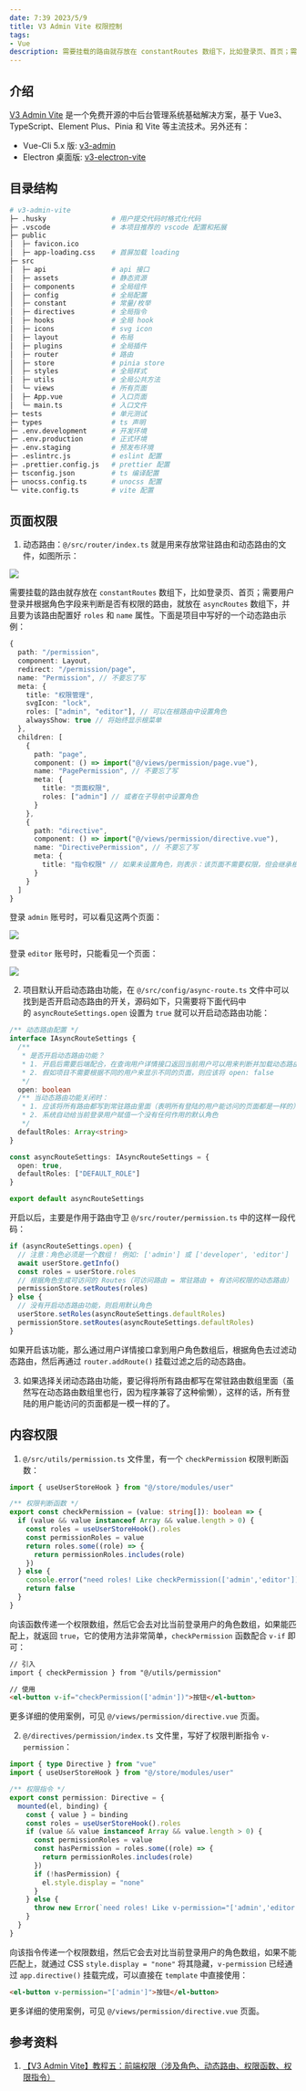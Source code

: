 ```yaml
---
date: 7:39 2023/5/9
title: V3 Admin Vite 权限控制
tags:
- Vue
description: 需要挂载的路由就存放在 constantRoutes 数组下，比如登录页、首页；需要用户登录并根据角色字段来判断是否有权限的动态路由，就放在 asyncRoutes 数组下，并且要为该路由配置好 roles 和 name 属性。
---
```

## 介绍
[V3 Admin Vite](https://github.com/un-pany/v3-admin-vite) 是一个免费开源的中后台管理系统基础解决方案，基于 Vue3、TypeScript、Element Plus、Pinia 和 Vite 等主流技术。另外还有：
- Vue-Cli 5.x 版: [v3-admin](https://github.com/un-pany/v3-admin)
- Electron 桌面版: [v3-electron-vite](https://github.com/un-pany/v3-electron-vite)

## 目录结构
```sh
# v3-admin-vite
├─ .husky                # 用户提交代码时格式化代码
├─ .vscode               # 本项目推荐的 vscode 配置和拓展
├─ public
│  ├─ favicon.ico
│  ├─ app-loading.css    # 首屏加载 loading
├─ src
│  ├─ api                # api 接口
│  ├─ assets             # 静态资源
│  ├─ components         # 全局组件
│  ├─ config             # 全局配置
│  ├─ constant           # 常量/枚举
│  ├─ directives         # 全局指令
│  ├─ hooks              # 全局 hook
│  ├─ icons              # svg icon
│  ├─ layout             # 布局
│  ├─ plugins            # 全局插件
│  ├─ router             # 路由
│  ├─ store              # pinia store
│  ├─ styles             # 全局样式
│  ├─ utils              # 全局公共方法
│  └─ views              # 所有页面
│  ├─ App.vue            # 入口页面
│  └─ main.ts            # 入口文件
├─ tests                 # 单元测试
├─ types                 # ts 声明
├─ .env.development      # 开发环境
├─ .env.production       # 正式环境
├─ .env.staging          # 预发布环境
├─ .eslintrc.js          # eslint 配置
├─ .prettier.config.js   # prettier 配置
├─ tsconfig.json         # ts 编译配置
├─ unocss.config.ts      # unocss 配置
└─ vite.config.ts        # vite 配置
```

## 页面权限
1. 动态路由：`@/src/router/index.ts` 就是用来存放常驻路由和动态路由的文件，如图所示：

![](https://p3-juejin.byteimg.com/tos-cn-i-k3u1fbpfcp/708d49a7f7294ee1babb74bdd640cfa5~tplv-k3u1fbpfcp-zoom-in-crop-mark:1512:0:0:0.awebp?)

需要挂载的路由就存放在 `constantRoutes` 数组下，比如登录页、首页；需要用户登录并根据角色字段来判断是否有权限的路由，就放在 `asyncRoutes` 数组下，并且要为该路由配置好 `roles` 和 `name` 属性。下面是项目中写好的一个动态路由示例：
```ts
{
  path: "/permission",
  component: Layout,
  redirect: "/permission/page",
  name: "Permission", // 不要忘了写
  meta: {
    title: "权限管理",
    svgIcon: "lock",
    roles: ["admin", "editor"], // 可以在根路由中设置角色
    alwaysShow: true // 将始终显示根菜单
  },
  children: [
    {
      path: "page",
      component: () => import("@/views/permission/page.vue"),
      name: "PagePermission", // 不要忘了写
      meta: {
        title: "页面权限",
        roles: ["admin"] // 或者在子导航中设置角色
      }
    },
    {
      path: "directive",
      component: () => import("@/views/permission/directive.vue"),
      name: "DirectivePermission", // 不要忘了写
      meta: {
        title: "指令权限" // 如果未设置角色，则表示：该页面不需要权限，但会继承根路由的角色
      }
    }
  ]
}
```
登录 `admin` 账号时，可以看见这两个页面：

![](https://p9-juejin.byteimg.com/tos-cn-i-k3u1fbpfcp/2869f2c542b7430bb98d23b3a3da8464~tplv-k3u1fbpfcp-zoom-in-crop-mark:1512:0:0:0.awebp?)

登录 `editor` 账号时，只能看见一个页面：

![](https://p9-juejin.byteimg.com/tos-cn-i-k3u1fbpfcp/9ebca4a5f48a42b6a49d585ec36a1bb2~tplv-k3u1fbpfcp-zoom-in-crop-mark:1512:0:0:0.awebp?)

2. 项目默认开启动态路由功能，在 `@/src/config/async-route.ts` 文件中可以找到是否开启动态路由的开关，源码如下，只需要将下面代码中的 `asyncRouteSettings.open` 设置为 `true` 就可以开启动态路由功能：
```ts
/** 动态路由配置 */
interface IAsyncRouteSettings {
  /**
   * 是否开启动态路由功能？
   * 1. 开启后需要后端配合，在查询用户详情接口返回当前用户可以用来判断并加载动态路由的字段（该项目用的是角色 roles 字段）
   * 2. 假如项目不需要根据不同的用户来显示不同的页面，则应该将 open: false
   */
  open: boolean
  /** 当动态路由功能关闭时：
   * 1. 应该将所有路由都写到常驻路由里面（表明所有登陆的用户能访问的页面都是一样的）
   * 2. 系统自动给当前登录用户赋值一个没有任何作用的默认角色
   */
  defaultRoles: Array<string>
}

const asyncRouteSettings: IAsyncRouteSettings = {
  open: true,
  defaultRoles: ["DEFAULT_ROLE"]
}

export default asyncRouteSettings
```
开启以后，主要是作用于路由守卫 `@/src/router/permission.ts` 中的这样一段代码：
```ts
if (asyncRouteSettings.open) {
  // 注意：角色必须是一个数组！ 例如: ['admin'] 或 ['developer', 'editor']
  await userStore.getInfo()
  const roles = userStore.roles
  // 根据角色生成可访问的 Routes（可访问路由 = 常驻路由 + 有访问权限的动态路由）
  permissionStore.setRoutes(roles)
} else {
  // 没有开启动态路由功能，则启用默认角色
  userStore.setRoles(asyncRouteSettings.defaultRoles)
  permissionStore.setRoutes(asyncRouteSettings.defaultRoles)
}
```
如果开启该功能，那么通过用户详情接口拿到用户角色数组后，根据角色去过滤动态路由，然后再通过 `router.addRoute()` 挂载过滤之后的动态路由。

3. 如果选择关闭动态路由功能，要记得将所有路由都写在常驻路由数组里面（虽然写在动态路由数组里也行，因为程序兼容了这种偷懒），这样的话，所有登陆的用户能访问的页面都是一模一样的了。

## 内容权限
1. `@/src/utils/permission.ts` 文件里，有一个 `checkPermission` 权限判断函数：
```ts
import { useUserStoreHook } from "@/store/modules/user"

/** 权限判断函数 */
export const checkPermission = (value: string[]): boolean => {
  if (value && value instanceof Array && value.length > 0) {
    const roles = useUserStoreHook().roles
    const permissionRoles = value
    return roles.some((role) => {
      return permissionRoles.includes(role)
    })
  } else {
    console.error("need roles! Like checkPermission(['admin','editor'])")
    return false
  }
}
```
向该函数传递一个权限数组，然后它会去对比当前登录用户的角色数组，如果能匹配上，就返回 `true`，它的使用方法非常简单，`checkPermission` 函数配合 `v-if` 即可：
```html
// 引入
import { checkPermission } from "@/utils/permission"
```
```html
// 使用
<el-button v-if="checkPermission(['admin'])">按钮</el-button>
```
更多详细的使用案例，可见 `@/views/permission/directive.vue` 页面。

2. `@/directives/permission/index.ts` 文件里，写好了权限判断指令 `v-permission`：
```ts
import { type Directive } from "vue"
import { useUserStoreHook } from "@/store/modules/user"

/** 权限指令 */
export const permission: Directive = {
  mounted(el, binding) {
    const { value } = binding
    const roles = useUserStoreHook().roles
    if (value && value instanceof Array && value.length > 0) {
      const permissionRoles = value
      const hasPermission = roles.some((role) => {
        return permissionRoles.includes(role)
      })
      if (!hasPermission) {
        el.style.display = "none"
      }
    } else {
      throw new Error(`need roles! Like v-permission="['admin','editor']"`)
    }
  }
}
```
向该指令传递一个权限数组，然后它会去对比当前登录用户的角色数组，如果不能匹配上，就通过 CSS `style.display = "none"` 将其隐藏，`v-permission` 已经通过 `app.directive()` 挂载完成，可以直接在 `template` 中直接使用：
```html
<el-button v-permission="['admin']">按钮</el-button>
```
更多详细的使用案例，可见 `@/views/permission/directive.vue` 页面。

## 参考资料
1. [【V3 Admin Vite】教程五：前端权限（涉及角色、动态路由、权限函数、权限指令）](https://juejin.cn/post/7226261250576597050)
